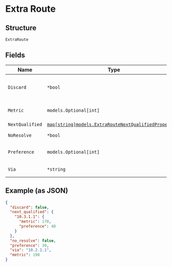 
# Extra Route

## Structure

`ExtraRoute`

## Fields

| Name | Type | Tags | Description |
|  --- | --- | --- | --- |
| `Discard` | `*bool` | Optional | this takes precedence<br>**Default**: `false` |
| `Metric` | `models.Optional[int]` | Optional | **Constraints**: `>= 0`, `<= 4294967295` |
| `NextQualified` | [`map[string]models.ExtraRouteNextQualifiedProperties`](../../doc/models/extra-route-next-qualified-properties.md) | Optional | - |
| `NoResolve` | `*bool` | Optional | **Default**: `false` |
| `Preference` | `models.Optional[int]` | Optional | **Constraints**: `>= 0`, `<= 4294967295` |
| `Via` | `*string` | Optional | next-hop IP Address |

## Example (as JSON)

```json
{
  "discard": false,
  "next_qualified": {
    "10.3.1.1": {
      "metric": 170,
      "preference": 40
    }
  },
  "no_resolve": false,
  "preference": 30,
  "via": "10.2.1.1",
  "metric": 198
}
```

